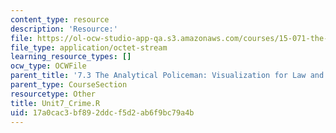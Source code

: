 ```yaml
---
content_type: resource
description: 'Resource:'
file: https://ol-ocw-studio-app-qa.s3.amazonaws.com/courses/15-071-the-analytics-edge-spring-2017/17a0cac3bf892ddcf5d2ab6f9bc79a4b_Unit7_Crime.R
file_type: application/octet-stream
learning_resource_types: []
ocw_type: OCWFile
parent_title: '7.3 The Analytical Policeman: Visualization for Law and Order'
parent_type: CourseSection
resourcetype: Other
title: Unit7_Crime.R
uid: 17a0cac3-bf89-2ddc-f5d2-ab6f9bc79a4b
---
```

